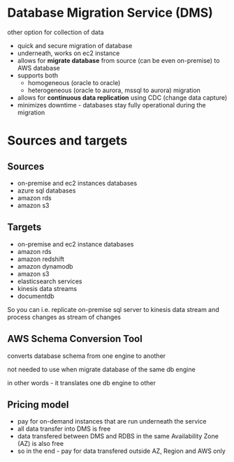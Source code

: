 # Database Migration Service (DMS)
other option for collection of data

* quick and secure migration of database
* underneath, works on ec2 instance
* allows for **migrate database** from source (can be even on-premise) to AWS database
* supports both 
  * homogeneous (oracle to oracle) 
  * heterogeneous (oracle to aurora, mssql to aurora) migration
* allows for **continuous data replication** using CDC (change data capture)
* minimizes downtime - databases stay fully operational during the migration
# Sources and targets
## Sources
* on-premise and ec2 instances databases
* azure sql databases
* amazon rds
* amazon s3

## Targets
* on-premise and ec2 instance databases
* amazon rds
* amazon redshift
* amazon dynamodb
* amazon s3
* elasticsearch services
* kinesis data streams
* documentdb

So you can i.e. replicate on-premise sql server to kinesis data stream and process changes as stream of changes

## AWS Schema Conversion Tool
converts database schema from one engine to another

not needed to use when migrate database of the same db engine

in other words - it translates one db engine to other

## Pricing model
* pay for on-demand instances that are run underneath the service
* all data transfer into DMS is free
* data transfered between DMS and RDBS in the same Availability Zone (AZ) is also free
* so in the end - pay for data transfered outside AZ, Region and AWS only